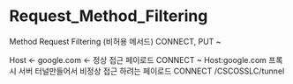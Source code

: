 # Request_Method_Filtering
Method Request Filtering (비허용 메서드) CONNECT, PUT ~

Host <- google.com <- 정상 접근 페이로드 CONNECT ~ Host:google.com 
프록시 서버 터널만들어서 비정상 접근 하려는 페이로드 CONNECT /CSCOSSLC/tunnel
